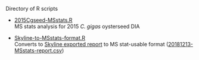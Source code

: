 Directory of R scripts

- [2015Cgseed-MSstats.R](https://github.com/RobertsLab/project-pacific.oyster-larvae/blob/master/DIA_2015/R/2015Cgseed-MSstats.R)                
MS stats analysis for 2015 _C. gigas_ oysterseed DIA 

- [Skyline-to-MSstats-format.R](https://github.com/RobertsLab/project-pacific.oyster-larvae/blob/master/DIA_2015/R/Skyline-to-MSstats-format.R)       
Converts to [Skyline exported report](http://owl.fish.washington.edu/scaphapoda/grace/2015-Cgseed-DIA/post-EncyclopeDIA-Skyline/20181213-SkytoMSstats-report.csv) to MS stat-usable format ([20181213-MSstats-report.csv](https://github.com/RobertsLab/project-pacific.oyster-larvae/blob/master/DIA_2015/analyses/20181213-MSstats-report.csv)) 
